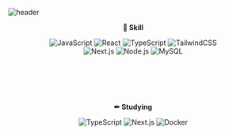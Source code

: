 ![header](https://capsule-render.vercel.app/api?type=slice&color=gradient&customColorList=20&height=200&fontAlignY=38&fontAlign=70&section=header&text=Frontend%20Developer&fontSize=50&animation=fadeIn&descAlignY=18&desc=Hi%20there%20😄&descAlign=80&rotate=13)

<!--
Here are some ideas to get you started:

- 🔭 I’m currently working on ...
- 🌱 I’m currently learning ...
- 👯 I’m looking to collaborate on ...
- 🤔 I’m looking for help with ...
- 💬 Ask me about ...
- 📫 How to reach me: ...
- 😄 Pronouns: ...
- ⚡ Fun fact: ...
-->
<div align=center>


<b>🌱 Skill </b>

<!-- ![HTML5](https://img.shields.io/badge/-HTML5-F05032?style=flat&logo=HTML5&logoColor=white)
![CSS3](https://img.shields.io/badge/CSS3-1572B6?style=flat&logo=CSS3&logoColor=white) -->
![JavaScript](https://img.shields.io/badge/JavaScript-F7DF1E?style=for-the-badge&logo=JavaScript&logoColor=white)
![React](https://img.shields.io/badge/React-61DAFB?style=for-the-badge&logo=React&logoColor=white)
![TypeScript](https://img.shields.io/badge/TypeScript-3178C6?style=for-the-badge&logo=TypeScript&logoColor=white)
![TailwindCSS](https://img.shields.io/badge/TailwindCSS-0F172A?style=for-the-badge&logo=TailwindCSS&logoColor=)
<br>
![Next.js](https://img.shields.io/badge/Next.js-000000?style=for-the-badge&logo=Next.js&logoColor=white)
![Node.js](https://img.shields.io/badge/node.js-339933?style=for-the-badge&logo=Node.js&logoColor=white)
![MySQL](https://img.shields.io/badge/MySQL-4479A1?style=for-the-badge&logo=mysql&logoColor=white)

<br><br>


<br><br>
<b>✏ Studying </b>

![TypeScript](https://img.shields.io/badge/TypeScript-3178C6?style=for-the-badge&logo=TypeScript&logoColor=white)
![Next.js](https://img.shields.io/badge/Next.js-000000?style=for-the-badge&logo=Next.js&logoColor=white)
![Docker](https://img.shields.io/badge/docker-257bd6?style=for-the-badge&logo=docker&logoColor=white)

<br><br>

<!--
<br><br>
<b>🔥 Github states </b>

![Anurag's GitHub stats](https://github-readme-stats.vercel.app/api?username=leedahye2001&show_icons=true&theme=tokyonight)
-->
</div>
